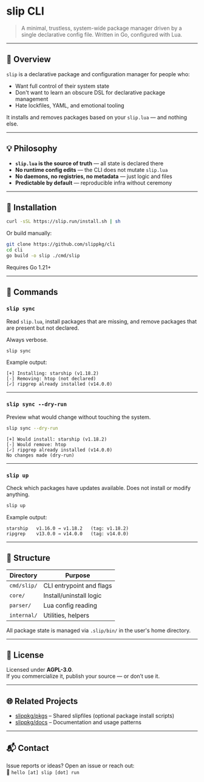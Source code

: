 # slip CLI

> A minimal, trustless, system-wide package manager driven by a single declarative config file. Written in Go, configured with Lua.

---

## 📌 Overview

`slip` is a declarative package and configuration manager for people who:
- Want full control of their system state
- Don't want to learn an obscure DSL for declarative package management
- Hate lockfiles, YAML, and emotional tooling

It installs and removes packages based on your `slip.lua` — and nothing else.

---

## 💡 Philosophy

- **`slip.lua` is the source of truth** — all state is declared there
- **No runtime config edits** — the CLI does not mutate `slip.lua`
- **No daemons, no registries, no metadata** — just logic and files
- **Predictable by default** — reproducible infra without ceremony

---

## 🔧 Installation

```sh
curl -sSL https://slip.run/install.sh | sh
```

Or build manually:

```sh
git clone https://github.com/slippkg/cli
cd cli
go build -o slip ./cmd/slip
```

Requires Go 1.21+

---

## 🚀 Commands

### `slip sync`
Read `slip.lua`, install packages that are missing, and remove packages that are present but not declared.

Always verbose.

```sh
slip sync
```

Example output:

```text
[+] Installing: starship (v1.18.2)
[-] Removing: htop (not declared)
[✓] ripgrep already installed (v14.0.0)
```

---

### `slip sync --dry-run`
Preview what would change without touching the system.

```sh
slip sync --dry-run
```

```text
[+] Would install: starship (v1.18.2)
[-] Would remove: htop
[✓] ripgrep already installed (v14.0.0)
No changes made (dry-run)
```

---

### `slip up`
Check which packages have updates available.
Does not install or modify anything.

```sh
slip up
```

Example output:

```text
starship   v1.16.0 → v1.18.2   (tag: v1.18.2)
ripgrep    v13.0.0 → v14.0.0   (tag: v14.0.0)
```

---

## 📁 Structure

| Directory      | Purpose                          |
|----------------|----------------------------------|
| `cmd/slip/`    | CLI entrypoint and flags         |
| `core/`        | Install/uninstall logic          |
| `parser/`      | Lua config reading               |
| `internal/`    | Utilities, helpers               |

All package state is managed via `.slip/bin/` in the user's home directory.

---

## 📜 License

Licensed under **AGPL-3.0**.  
If you commercialize it, publish your source — or don’t use it.

---

## 🌐 Related Projects

- [slippkg/pkgs](https://github.com/slippkg/pkgs) – Shared slipfiles (optional package install scripts)
- [slippkg/docs](https://github.com/slippkg/docs) – Documentation and usage patterns

---

## 📬 Contact

Issue reports or ideas? Open an issue or reach out:  
📧 `hello [at] slip [dot] run`


